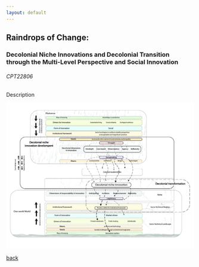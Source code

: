 ```yaml
---
layout: default 
---
```

## Raindrops of Change: 
### Decolonial Niche Innovations and Decolonial Transition through the Multi-Level Perspective and Social Innovation
###### _CPT22806_

Description

![image](assets/img/DecolonialNicheInnovations.jpg)


[back](./)
